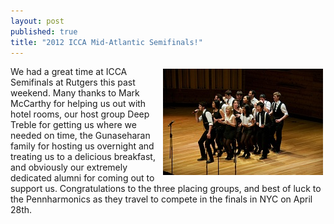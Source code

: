 ```yaml
---
layout: post
published: true
title: "2012 ICCA Mid-Atlantic Semifinals!"
---
```


<img src="/images/classNotesAtRutgers.jpg" alt="" style="float: right; margin: 4px;">

We had a great time at ICCA Semifinals at Rutgers this past weekend. Many thanks to Mark
McCarthy for helping us out with hotel rooms, our host group Deep Treble for getting us
where we needed on time, the Gunaseharan family for hosting us overnight and treating us
to a delicious breakfast, and obviously our extremely dedicated alumni for coming out to
support us. Congratulations to the three placing groups, and best of luck to the
Pennharmonics as they travel to compete in the finals in NYC on April 28th.
